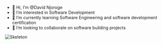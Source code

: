 - 👋 Hi, I’m @David Njoroge
- 👀 I’m interested in Software Development
- 🌱 I’m currently learning Software Engineering and software development certification
- 💞️ I’m looking to collaborate on software building projects

![Skeleton](https://media.giphy.com/media/THlB4bsoSA0Cc/giphy.gif)
